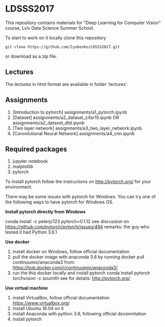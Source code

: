 # LDSSS2017

This repository contains materials for "Deep Learning for Computer Vision" course, Lviv Data Science Summer School.

To start to work on it locally clone this repository

```
git clone https://github.com/lyubonko/LDSSS2017.git
``` 
or download as a zip file.

## Lectures

The lectures in html format are available in folder 'lectures'.


## Assignments
1. [Introduction to pytorch] assignments/a1_pytorch.ipynb
2. [Dataset] assignments/a2_dataset_cifar10.ipynb OR assignments/a2_dataset_dtd.ipynb
3. [Two layer network] assignments/a3_two_layer_network.ipynb
4. [Convolutional Neural Network] assignments/a4_cnn.ipynb

## Required packages
1. jupyter notebook
2. matplotlib
3. pytorch

To install pytorch follow the instructions on http://pytorch.org/ for your environment.

There may be some issues with pytorch for Windows. You can try one of the following ways to have pytorch for Windows OS.

**Install pytorch directly from Windows**

conda install -c peterjc123 pytorch=0.1.12 
see discussion on https://github.com/pytorch/pytorch/issues/494 
remarks: the guy who tested it had Python 3.6.1

**Use docker**
1. install docker on Windows, follow official documentation
2. pull the docker image with anaconda 3.6 by running
docker pull continuumio/anaconda3
from: https://hub.docker.com/r/continuumio/anaconda3/
3. run the this docker locally and install pytorch
conda install pytorch torchvision -c soumith
see for details:
http://pytorch.org/

**Use virtual machine**
1. install VirtualBox, follow official documentation
https://www.virtualbox.org/
2. install Ubuntu 16.04 on it
3. install Anaconda with python 3.6, following official docemntation
4. install pytorch
